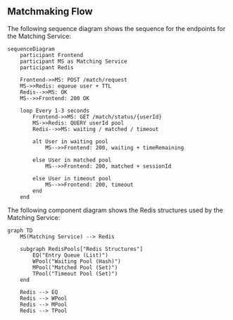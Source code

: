 ## Matchmaking Flow

The following sequence diagram shows the sequence for the endpoints for the Matching Service:

```mermaid
sequenceDiagram
    participant Frontend
    participant MS as Matching Service
    participant Redis

    Frontend->>MS: POST /match/request
    MS->>Redis: equeue user + TTL
    Redis-->>MS: OK
    MS-->>Frontend: 200 OK

    loop Every 1-3 seconds
        Frontend->>MS: GET /match/status/{userId}
        MS->>Redis: QUERY userId pool
        Redis-->>MS: waiting / matched / timeout

        alt User in waiting pool
            MS-->>Frontend: 200, waiting + timeRemaining

        else User in matched pool
            MS-->>Frontend: 200, matched + sessionId

        else User in timeout pool
            MS-->>Frontend: 200, timeout
        end
    end
```

The following component diagram shows the Redis structures used by the Matching Service:

```mermaid
graph TD
    MS(Matching Service) --> Redis

    subgraph RedisPools["Redis Structures"]
        EQ("Entry Queue (List)")
        WPool("Waiting Pool (Hash)")
        MPool("Matched Pool (Set)")
        TPool("Timeout Pool (Set)")
    end

    Redis --> EQ
    Redis --> WPool
    Redis --> MPool
    Redis --> TPool
```